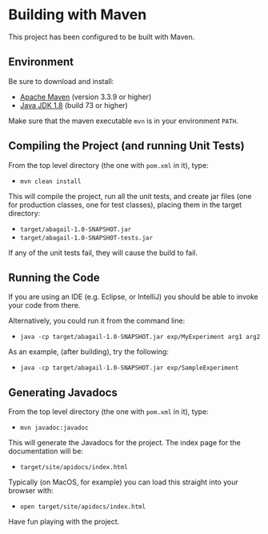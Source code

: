 # Building with Maven

This project has been configured to be built with Maven.


## Environment

Be sure to download and install:
  
  * [Apache Maven][1] (version 3.3.9 or higher)
  * [Java JDK 1.8][2] (build 73 or higher)
  
Make sure that the maven executable `mvn` is in your environment `PATH`.


## Compiling the Project (and running Unit Tests)

From the top level directory (the one with `pom.xml` in it), type:

  * `mvn clean install`
 
This will compile the project, run all the unit tests, and create jar files
(one for production classes, one for test classes), placing them in the
target directory:


 * `target/abagail-1.0-SNAPSHOT.jar`
 * `target/abagail-1.0-SNAPSHOT-tests.jar`

If any of the unit tests fail, they will cause the build to fail.

## Running the Code

If you are using an IDE (e.g. Eclipse, or IntelliJ) you should be able to
invoke your code from there.

Alternatively, you could run it from the command line:

 * `java -cp target/abagail-1.0-SNAPSHOT.jar exp/MyExperiment arg1 arg2`
 
As an example, (after building), try the following:

 * `java -cp target/abagail-1.0-SNAPSHOT.jar exp/SampleExperiment`


## Generating Javadocs

From the top level directory (the one with `pom.xml` in it), type:

  * `mvn javadoc:javadoc`
  
This will generate the Javadocs for the project. The index page for the
documentation will be:

  * `target/site/apidocs/index.html`
  
Typically (on MacOS, for example) you can load this straight into your
browser with: 

  * `open target/site/apidocs/index.html`


Have fun playing with the project.
 
[1]: https://maven.apache.org/download.cgi
[2]: http://www.oracle.com/technetwork/java/javase/downloads/jdk8-downloads-2133151.html